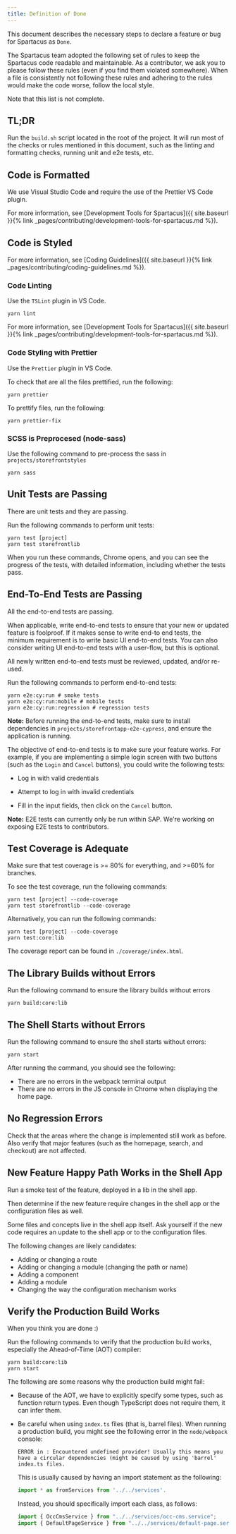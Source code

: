 ```yaml
---
title: Definition of Done
---
```


This document describes the necessary steps to declare a feature or bug for Spartacus as `Done`.

The Spartacus team adopted the following set of rules to keep the Spartacus code readable and maintainable. As a contributor, we ask you to please follow these rules (even if you find them violated somewhere). When a file is consistently not following these rules and adhering to the rules would make the code worse, follow the local style.

Note that this list is not complete.

## TL;DR

Run the `build.sh` script located in the root of the project. It will run most of the checks or rules mentioned in this document, such as the linting and formatting checks, running unit and e2e tests, etc.

## Code is Formatted

We use Visual Studio Code and require the use of the Prettier VS Code plugin.

For more information, see [Development Tools for Spartacus]({{ site.baseurl }}{% link _pages/contributing/development-tools-for-spartacus.md %}).

## Code is Styled

For more information, see [Coding Guidelines]({{ site.baseurl }}{% link _pages/contributing/coding-guidelines.md %}).

### Code Linting

Use the `TSLint` plugin in VS Code.

```yarn
yarn lint
```

For more information, see [Development Tools for Spartacus]({{ site.baseurl }}{% link _pages/contributing/development-tools-for-spartacus.md %}).

### Code Styling with Prettier

Use the `Prettier` plugin in VS Code.

To check that are all the files prettified, run the following:

```yarn
yarn prettier
```

To prettify files, run the following:

```yarn
yarn prettier-fix
```

### SCSS is Preprocesed (node-sass)

Use the following command to pre-process the sass in `projects/storefrontstyles`

```yarn
yarn sass
```

## Unit Tests are Passing

There are unit tests and they are passing.

Run the following commands to perform unit tests:

```yarn
yarn test [project]
yarn test storefrontlib
```

When you run these commands, Chrome opens, and you can see the progress of the tests, with detailed information, including whether the tests pass.

## End-To-End Tests are Passing

All the end-to-end tests are passing.

When applicable, write end-to-end tests to ensure that your new or updated feature is foolproof. If it makes sense to write end-to end tests, the minimum requirement is to write basic UI end-to-end tests. You can also consider writing UI end-to-end tests with a user-flow, but this is optional.

All newly written end-to-end tests must be reviewed, updated, and/or re-used.

Run the following commands to perform end-to-end tests:

```yarn
yarn e2e:cy:run # smoke tests
yarn e2e:cy:run:mobile # mobile tests
yarn e2e:cy:run:regression # regression tests
```

**Note:** Before running the end-to-end tests, make sure to install dependencies in `projects/storefrontapp-e2e-cypress`, and ensure the application is running.

The objective of end-to-end tests is to make sure your feature works. For example, if you are implementing a simple login screen with two buttons (such as the `Login` and `Cancel` buttons), you could write the following tests:

- Log in with valid credentials

- Attempt to log in with invalid credentials

- Fill in the input fields, then click on the `Cancel` button.

**Note:** E2E tests can currently only be run within SAP. We're working on exposing E2E tests to contributors.

## Test Coverage is Adequate

Make sure that test coverage is >= 80% for everything, and >=60% for branches.

To see the test coverage, run the following commands:

```yarn
yarn test [project] --code-coverage
yarn test storefrontlib --code-coverage
```

Alternatively, you can run the following commands:

```yarn​
yarn test [project] --code-coverage
yarn test:core:lib
```

The coverage report can be found in `./coverage/index.html`.

## The Library Builds without Errors

Run the following command to ensure the library builds without errors

```yarn
yarn build:core:lib
```

## The Shell Starts without Errors

Run the following command to ensure the shell starts without errors:

```yarn
yarn start
```

After running the command, you should see the following:

- There are no errors in the webpack terminal output
- There are no errors in the JS console in Chrome when displaying the home page.

## No Regression Errors

Check that the areas where the change is implemented still work as before. Also verify that major features (such as the homepage, search, and checkout) are not affected.

## New Feature Happy Path Works in the Shell App

Run a smoke test of the feature, deployed in a lib in the shell app.

Then determine if the new feature require changes in the shell app or the configuration files as well.

Some files and concepts live in the shell app itself. Ask yourself if the new code requires an update to the shell app or to the configuration files.

The following changes are likely candidates:

- Adding or changing a route
- Adding or changing a module (changing the path or name)
- Adding a component
- Adding a module
- Changing the way the configuration mechanism works

## Verify the Production Build Works

When you think you are done :)

Run the following commands to verify that the production build works, especially the Ahead-of-Time (AOT) compiler:

```yarn
yarn build:core:lib
yarn start
```

The following are some reasons why the production build might fail:

- Because of the AOT, we have to explicitly specify some types, such as function return types. Even though TypeScript does not require them, it can infer them.

- Be careful when using `index.ts` files (that is, barrel files). When running a production build, you might see the following error in the `node/webpack` console:

  ```text
  ERROR in : Encountered undefined provider! Usually this means you have a circular dependencies (might be caused by using 'barrel' index.ts files.
  ```

  This is usually caused by having an import statement as the following:

  ```typescript
  import * as fromServices from '../../services'.
  ```

  Instead, you should specifically import each class, as follows:

  ```typescript
  import { OccCmsService } from "../../services/occ-cms.service";
  import { DefaultPageService } from "../../services/default-page.service";
  ```
